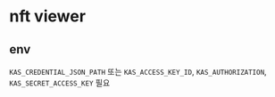 # nft viewer

## env

`KAS_CREDENTIAL_JSON_PATH` 또는 `KAS_ACCESS_KEY_ID`, `KAS_AUTHORIZATION`, `KAS_SECRET_ACCESS_KEY` 필요
